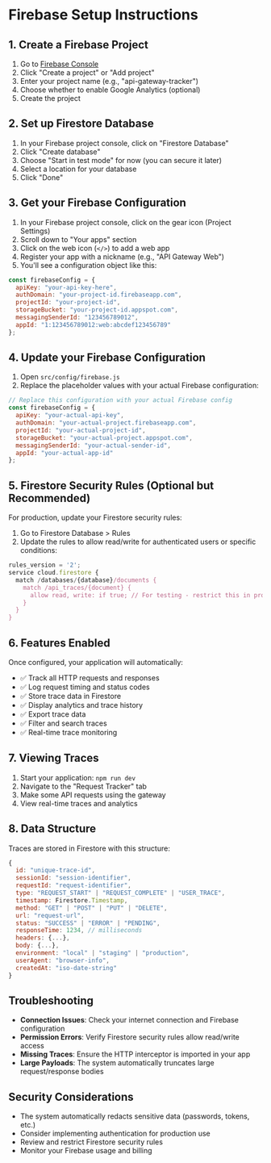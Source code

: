 # Firebase Setup Instructions

## 1. Create a Firebase Project

1. Go to [Firebase Console](https://console.firebase.google.com/)
2. Click "Create a project" or "Add project"
3. Enter your project name (e.g., "api-gateway-tracker")
4. Choose whether to enable Google Analytics (optional)
5. Create the project

## 2. Set up Firestore Database

1. In your Firebase project console, click on "Firestore Database"
2. Click "Create database"
3. Choose "Start in test mode" for now (you can secure it later)
4. Select a location for your database
5. Click "Done"

## 3. Get your Firebase Configuration

1. In your Firebase project console, click on the gear icon (Project Settings)
2. Scroll down to "Your apps" section
3. Click on the web icon (`</>`) to add a web app
4. Register your app with a nickname (e.g., "API Gateway Web")
5. You'll see a configuration object like this:

```javascript
const firebaseConfig = {
  apiKey: "your-api-key-here",
  authDomain: "your-project-id.firebaseapp.com",
  projectId: "your-project-id",
  storageBucket: "your-project-id.appspot.com",
  messagingSenderId: "123456789012",
  appId: "1:123456789012:web:abcdef123456789"
};
```

## 4. Update your Firebase Configuration

1. Open `src/config/firebase.js`
2. Replace the placeholder values with your actual Firebase configuration:

```javascript
// Replace this configuration with your actual Firebase config
const firebaseConfig = {
  apiKey: "your-actual-api-key",
  authDomain: "your-actual-project.firebaseapp.com",
  projectId: "your-actual-project-id",
  storageBucket: "your-actual-project.appspot.com",
  messagingSenderId: "your-actual-sender-id",
  appId: "your-actual-app-id"
};
```

## 5. Firestore Security Rules (Optional but Recommended)

For production, update your Firestore security rules:

1. Go to Firestore Database > Rules
2. Update the rules to allow read/write for authenticated users or specific conditions:

```javascript
rules_version = '2';
service cloud.firestore {
  match /databases/{database}/documents {
    match /api_traces/{document} {
      allow read, write: if true; // For testing - restrict this in production
    }
  }
}
```

## 6. Features Enabled

Once configured, your application will automatically:

- ✅ Track all HTTP requests and responses
- ✅ Log request timing and status codes
- ✅ Store trace data in Firestore
- ✅ Display analytics and trace history
- ✅ Export trace data
- ✅ Filter and search traces
- ✅ Real-time trace monitoring

## 7. Viewing Traces

1. Start your application: `npm run dev`
2. Navigate to the "Request Tracker" tab
3. Make some API requests using the gateway
4. View real-time traces and analytics

## 8. Data Structure

Traces are stored in Firestore with this structure:

```javascript
{
  id: "unique-trace-id",
  sessionId: "session-identifier",
  requestId: "request-identifier", 
  type: "REQUEST_START" | "REQUEST_COMPLETE" | "USER_TRACE",
  timestamp: Firestore.Timestamp,
  method: "GET" | "POST" | "PUT" | "DELETE",
  url: "request-url",
  status: "SUCCESS" | "ERROR" | "PENDING",
  responseTime: 1234, // milliseconds
  headers: {...},
  body: {...},
  environment: "local" | "staging" | "production",
  userAgent: "browser-info",
  createdAt: "iso-date-string"
}
```

## Troubleshooting

- **Connection Issues**: Check your internet connection and Firebase configuration
- **Permission Errors**: Verify Firestore security rules allow read/write access
- **Missing Traces**: Ensure the HTTP interceptor is imported in your app
- **Large Payloads**: The system automatically truncates large request/response bodies

## Security Considerations

- The system automatically redacts sensitive data (passwords, tokens, etc.)
- Consider implementing authentication for production use
- Review and restrict Firestore security rules
- Monitor your Firebase usage and billing
